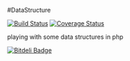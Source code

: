 #DataStructure

[![Build Status](https://travis-ci.org/kpacha/datastructure.png?branch=master)](https://travis-ci.org/kpacha/datastructure) [![Coverage Status](https://coveralls.io/repos/kpacha/datastructure/badge.png?branch=master)](https://coveralls.io/r/kpacha/datastructure?branch=master)

playing with some data structures in php

[![Bitdeli Badge](https://d2weczhvl823v0.cloudfront.net/kpacha/datastructure/trend.png)](https://bitdeli.com/free "Bitdeli Badge")

